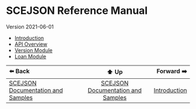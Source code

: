 # SCEJSON Reference Manual

Version 2021-06-01

* [Introduction](introduction.md)
* [API Overview](api-overview.md)
* [Version Module](module-version.md)
* [Loan Module](module-loan.md)

| ⬅️ Back | ⬆️ Up | Forward ➡️ |
| :--- | :---: | ---: |
| [SCEJSON Documentation and Samples](../README.md) | [SCEJSON Documentation and Samples](../README.md) | [Introduction](introduction.md) |
